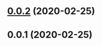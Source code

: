 <a name="0.0.2"></a>
## [0.0.2](https://github.com/tinper-bee/ac-confirm/compare/v0.0.1...v0.0.2) (2020-02-25)



<a name="0.0.1"></a>
## 0.0.1 (2020-02-25)



